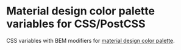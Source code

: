 # Material design color palette variables for CSS/PostCSS

CSS variables with BEM modifiers for [material design color palette](https://material.io/design/color/#color-theme-creation).
